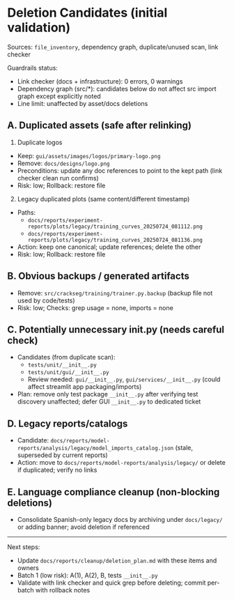 <!-- markdownlint-disable-file -->
# Deletion Candidates (initial validation)

Sources: `file_inventory`, dependency graph, duplicate/unused scan, link checker

Guardrails status:
- Link checker (docs + infrastructure): 0 errors, 0 warnings
- Dependency graph (src/*): candidates below do not affect src import graph except explicitly noted
- Line limit: unaffected by asset/docs deletions

## A. Duplicated assets (safe after relinking)

1) Duplicate logos
- Keep: `gui/assets/images/logos/primary-logo.png`
- Remove: `docs/designs/logo.png`
- Preconditions: update any doc references to point to the kept path (link checker clean run confirms)
- Risk: low; Rollback: restore file

2) Legacy duplicated plots (same content/different timestamp)
- Paths:
  - `docs/reports/experiment-reports/plots/legacy/training_curves_20250724_081112.png`
  - `docs/reports/experiment-reports/plots/legacy/training_curves_20250724_081136.png`
- Action: keep one canonical; update references; delete the other
- Risk: low; Rollback: restore file

## B. Obvious backups / generated artifacts

- Remove: `src/crackseg/training/trainer.py.backup` (backup file not used by code/tests)
- Risk: low; Checks: grep usage = none, imports = none

## C. Potentially unnecessary __init__.py (needs careful check)

- Candidates (from duplicate scan):
  - `tests/unit/__init__.py`
  - `tests/unit/gui/__init__.py`
  - Review needed: `gui/__init__.py`, `gui/services/__init__.py` (could affect streamlit app packaging/imports)
- Plan: remove only test package `__init__.py` after verifying test discovery unaffected; defer GUI `__init__.py` to dedicated ticket

## D. Legacy reports/catalogs

- Candidate: `docs/reports/model-reports/analysis/legacy/model_imports_catalog.json` (stale, superseded by current reports)
- Action: move to `docs/reports/model-reports/analysis/legacy/` or delete if duplicated; verify no links

## E. Language compliance cleanup (non-blocking deletions)

- Consolidate Spanish-only legacy docs by archiving under `docs/legacy/` or adding banner; avoid deletion if referenced

---

Next steps:
- Update `docs/reports/cleanup/deletion_plan.md` with these items and owners
- Batch 1 (low risk): A(1), A(2), B, tests `__init__.py`
- Validate with link checker and quick grep before deleting; commit per-batch with rollback notes
